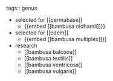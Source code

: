 tags:: genus

- selected for [[permabase]]
	- {{embed [[bambusa oldhamii]]}}
- selected for [[edem]]
	- {{embed [[bambusa multiplex]]}}
- research
	- [[bambusa balcooa]]
	- [[bambusa textilis]]
	- [[bambusa ventricosa]]
	- [[bambusa vulgaris]]